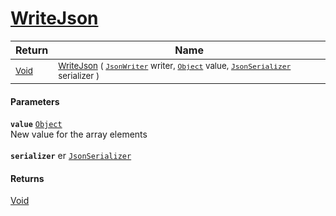 # [WriteJson](./FeatureDescriptorTJsonConverter-100664136.md)



| Return | Name | 
| --- | --- | 
| <sub>[Void](https://docs.microsoft.com/en-us/dotnet/api/System.Void)</sub>| <sub>[WriteJson](./FeatureDescriptorTJsonConverter-100664136.md) ( [`JsonWriter`](./FeatureDescriptorTJsonConverter-100664136.md) writer, [`Object`](https://docs.microsoft.com/en-us/dotnet/api/System.Object) value, [`JsonSerializer`](./FeatureDescriptorTJsonConverter-100664136.md) serializer )</sub>| <br>


#### Parameters
**`value`**  [`Object`](https://docs.microsoft.com/en-us/dotnet/api/System.Object)<br>New value for the array elements<br><br>**`serializer`**  er  [`JsonSerializer`](./FeatureDescriptorTJsonConverter-100664136.md)<br>
#### Returns
[Void](https://docs.microsoft.com/en-us/dotnet/api/System.Void)